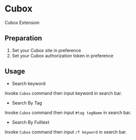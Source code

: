 # Cubox

Cubox Extension

## Preparation

1. Set your Cubox site in preference
2. Set your Cubox authorization token in preference

## Usage

* Search keyword

Invoke `Cubox` command then input keyword in search bar.

* Search By Tag

Invoke `Cubox` command then input `#tag tagName` in search bar.

* Search By Fulltext

Invoke `Cubox` command then input `/f keyword` in search bar.